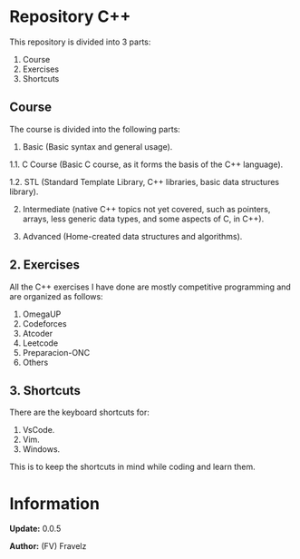 # Repository C++

This repository is divided into 3 parts:
1. Course
2. Exercises
3. Shortcuts

## Course
The course is divided into the following parts:

1. Basic (Basic syntax and general usage).

1.1. C Course (Basic C course, as it forms the basis of the C++ 
language).

1.2. STL (Standard Template Library, C++ libraries, basic data 
structures library).

2. Intermediate (native C++ topics not yet covered, such as pointers, 
arrays, less generic data types, and some aspects of C, in C++).

3. Advanced (Home-created data structures and algorithms).

## 2. Exercises
All the C++ exercises I have done are mostly competitive programming 
and are organized as follows:

1. OmegaUP 
2. Codeforces 
3. Atcoder
4. Leetcode
5. Preparacion-ONC
6. Others

## 3. Shortcuts
There are the keyboard shortcuts for:

1. VsCode.
2. Vim.
3. Windows.

This is to keep the shortcuts in mind while coding and learn them.

# Information

**Update:** 0.0.5

**Author:** (FV) Fravelz
